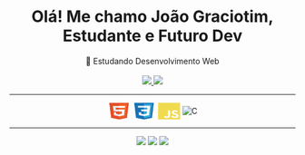 
<h1 align="center">
    Olá! Me chamo João Graciotim, Estudante e Futuro Dev
</h1>        


<div style="display: inline_block" align="center"> 
🌱 Estudando Desenvolvimento Web
</div>

  <br>


  <div align="center">
  <a href="https://github.com/duribeiro">
    <img height="150em" src="https://github-readme-stats.vercel.app/api?username=devgraciotim&count_private=true&include_all_commits=true&show_icons=true&theme=dracula&hide_border=false&show_owner=true"/>
    <img height="150em" src="https://github-readme-stats.vercel.app/api/top-langs/?username=devgraciotim&theme=dracula&hide_border=false&&layout=compact"/>
  </a>
</div>

<hr>


<div style="display: inline_block" align="center">
  <img align="center" alt="HTML" height="30" width="40" src="https://raw.githubusercontent.com/devicons/devicon/master/icons/html5/html5-original.svg">
  <img align="center" alt="CSS" height="30" width="40" src="https://raw.githubusercontent.com/devicons/devicon/master/icons/css3/css3-original.svg">
  <img align="center" alt="Js" height="30" width="40" src="https://raw.githubusercontent.com/devicons/devicon/master/icons/javascript/javascript-plain.svg">
  <img align="center" alt="C" height="40" width="40"    src="https://cdn.discordapp.com/attachments/1070844523774758923/1076933963014209536/5a36954d40bea2.0735336615135266052652.png">
</div>
<hr>

<div style="display: inline_block" align="center"> 
  <a href="https://www.instagram.com/joao_graciotim/" target="_blank"><img src="https://img.shields.io/badge/-Instagram-%23E4405F?style=for-the-badge&logo=instagram&logoColor=white" target="_blank"></a>
  <a href = "mailto:joaograciotim.profissional@gmail.com"><img src="https://img.shields.io/badge/-Gmail-%23333?style=for-the-badge&logo=gmail&logoColor=white" target="_blank"></a>
  <a href="https://www.linkedin.com/in/joaograciotim/" target="_blank"><img src="https://img.shields.io/badge/-LinkedIn-%230077B5?style=for-the-badge&logo=linkedin&logoColor=white" target="_blank"></a> 
</div>


